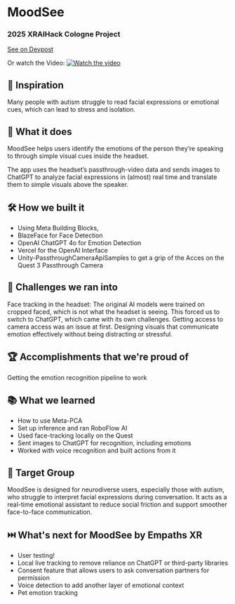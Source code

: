 # MoodSee

### 2025 XRAIHack Cologne Project

[See on Devpost](https://devpost.com/software/c23-moodsee-by-empaths-xr)

Or watch the Video:
[![Watch the video](https://img.youtube.com/vi/TGOCwYbNPf8/maxresdefault.jpg)](https://youtu.be/TGOCwYbNPf8)


## 🎯 Inspiration
Many people with autism struggle to read facial expressions or emotional cues, which can lead to stress and isolation.

## 🐘 What it does
MoodSee helps users identify the emotions of the person they’re speaking to through simple visual cues inside the headset.

The app uses the headset’s passthrough-video data and sends images to ChatGPT to analyze facial expressions in (almost) real time and translate them to simple visuals above the speaker.

## 🛠️ How we built it
- Using Meta Building Blocks,
- BlazeFace for Face Detection 
- OpenAI ChatGPT 4o for Emotion Detection
- Vercel for the OpenAI Interface 
- Unity-PassthroughCameraApiSamples to get a grip of the Acces on the Quest 3 Passthrough Camera

## 🚧 Challenges we ran into
Face tracking in the headset:
The original AI models were trained on cropped faced, which is not what the headset is seeing. 
This forced us to switch to ChatGPT, which came with its own challenges. 
Getting access to camera access was an issue at first. 
Designing visuals that communicate emotion effectively without being distracting or stressful.

## 🏆 Accomplishments that we're proud of
Getting the emotion recognition pipeline to work

## 📚 What we learned
- How to use Meta-PCA
- Set up inference and ran RoboFlow AI
- Used face-tracking locally on the Quest
- Sent images to ChatGPT for recognition, including emotions
- Worked with voice recognition and built actions from it

## 🎯 Target Group
MoodSee is designed for neurodiverse users, especially those with autism, who struggle to interpret facial expressions during conversation. It acts as a real-time emotional assistant to reduce social friction and support smoother face-to-face communication.

## ⏭️ What's next for MoodSee by Empaths XR
- User testing!
- Local live tracking to remove reliance on ChatGPT or third-party libraries
- Consent feature that allows users to ask conversation partners for permission
- Voice detection to add another layer of emotional context
- Pet emotion tracking
